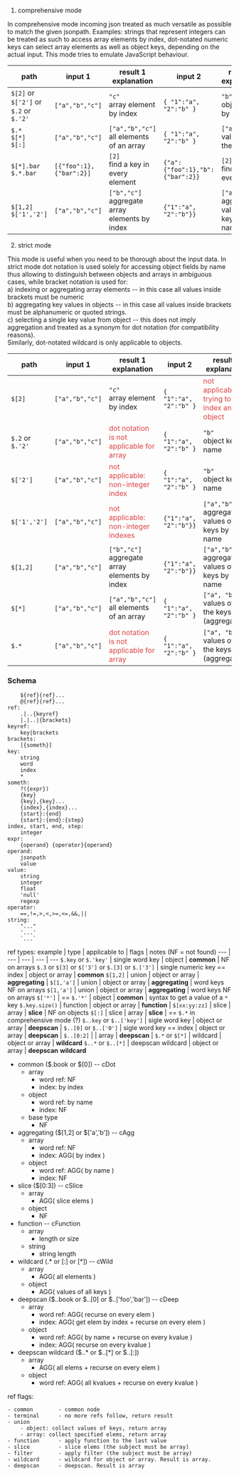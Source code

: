 
1) comprehensive mode

In comprehensive mode incoming json treated as much versatile as possible to 
match the given jsonpath. Examples: strings that represent integers can be
 treated as such to access array elements by index, dot-notated numeric keys can select array elements as well as object keys, depending on the actual input. This mode tries to emulate JavaScript behaviour. 

path | input 1 | result 1<br>explanation | input 2 | result 2<br>explanation
--- | --- | --- | --- | ---
`$[2]` or `$['2']` or `$.2` or `$.'2'`  | `["a","b","c"]` | `"c"`<br>array element by index |  `{ "1":"a", "2":"b" }` | `"b"`<br>object key by name
`$.*`<br>`$[*]`<br>`$[:]`  | `["a","b","c"]` | `["a","b","c"]`<br>all elements of an array |  `{ "1":"a", "2":"b" }` | `["a", "b"]`<br>values of all the keys
`$[*].bar`<br>`$.*.bar` | `[{"foo":1},{"bar":2}]` | `[2]`<br>find a key in every element |  `{"a":{"foo":1},"b":{"bar":2}}` | `[2]`<br>find a key in every value
`$[1,2]`<br>`$['1','2']` | `["a","b","c"]` | `["b","c"]`<br>aggregate array elements by index |  `{"1":"a", "2":"b"}}` | `["a","b"]`<br>aggregate values of keys by name

2) strict mode

This mode is useful when you need to be thorough about the input data. In strict mode dot notation is used solely for accessing object fields by name thus allowing to distinguish between objects and arrays in ambiguous cases, while bracket notation is used for:  
a) indexing or aggregating array elements -- in this case all values inside brackets must be numeric  
b) aggregating key values in objects -- in this case all values inside brackets must be alphanumeric or quoted strings.  
c) selecting a single key value from object -- this does not imply aggregation and treated as a synonym for dot notation (for compatibility reasons).  
Similarly, dot-notated wildcard is only applicable to objects.

path | input 1 | result 1<br>explanation | input 2 | result 2<br>explanation
--- | --- | --- | --- | ---
`$[2]`  | `["a","b","c"]` | `"c"`<br>array element by index |  `{ "1":"a", "2":"b" }` | <span style="color:#DD4444">not applicable:<br>trying to index an object</span>
`$.2` or `$.'2'` | `["a","b","c"]` | <span style="color:#DD4444">dot notation is not applicable for array</span> |  `{ "1":"a", "2":"b" }` | `"b"`<br>object key by name
`$['2']` | `["a","b","c"]` | <span style="color:#DD4444">not applicable:<br>non-integer index</span> |  `{ "1":"a", "2":"b" }` | `"b"`<br>object key by name
`$['1','2']` | `["a","b","c"]` | <span style="color:#DD4444">not applicable:<br>non-integer indexes</span> |  `{"1":"a", "2":"b"}}` | `["a","b"]`<br>aggregate values of keys by name
`$[1,2]` | `["a","b","c"]` | `["b","c"]`<br>aggregate array elements by index |  `{"1":"a", "2":"b"}}` | `["a","b"]`<br>aggregate values of keys by name
`$[*]`  | `["a","b","c"]` | `["a","b","c"]`<br>all elements of an array |  `{ "1":"a", "2":"b" }` | `["a", "b"]`<br>values of all the keys (aggregation)
`$.*`  | `["a","b","c"]` | <span style="color:#DD4444">dot notation is not applicable for array</span> |  `{ "1":"a", "2":"b" }` | `["a", "b"]`<br>values of all the keys (aggregation)

### Schema

```jsonpath:
	${ref}{ref}...
	@{ref}{ref}...
ref:
	.|..{keyref}
	|.|..|{brackets}
keyref:
	key|brackets
brackets:
	[{someth}]
key:
	string
	word
	index
	*
someth:
	?({expr})
	{key}
	{key},{key}...
	{index},{index}...
	{start}:{end}
	{start}:{end}:{step}
index, start, end, step:
	integer
expr:
	{operand} {operator}{operand}
operand:
	jsonpath
	value
value:
	string
	integer
	float
	'null'
	regexp
operator:
	==,!=,>,<,>=,<=,&&,||
string:
	"..."
	'...'
	`...`
```

ref types:
example | type | applicable to | flags | notes (NF = not found)
--- | --- | --- | --- | ---
`$.key` or `$.'key'` | single word key | object | **common** | NF on arrays
`$.3` or `$[3]` or `$['3']` or `$.[3]` or `$.['3']` | single numeric key == index | object or array | **common**
`$[1,2]` | union | object or array | **aggregating** | 
`$[1,'a']` | union | object or array | **aggregating** | word keys NF on arrays
`$[1,'a']` | union | object or array | **aggregating** | word keys NF on arrays
`$['*']` | == `$.'*'` | object | **common** | syntax to get a value of a `*` key
`$.key.size()` | function | object or array | **function** | 
`$[xx:yy:zz]` | slice | array | **slice** | NF on objects
`$[:]` | slice | array | **slice** | == `$.*` in comprehensive mode (?)
`$..key` or `$..['key']` | sigle word key | object or array | **deepscan** | 
`$..[0]` or `$..['0']` | sigle word key == index | object or array | **deepscan** | 
`$..[0:2]` |  | array | **deepscan** | 
`$.*` or `$[*]` | wildcard | object or array | **wildcard**
`$..*` or `$..[*]` | deepscan wildcard | object or array | **deepscan** **wildcard**

- common ($.book or $[0]) -- cDot
	- array
		- word ref: NF
		- index: by index
	- object
		- word ref: by name
		- index: NF
	- base type
		- NF
- aggregating ($[1,2] or $['a','b']) -- cAgg
	- array
		- word ref: NF
		- index: AGG( by index )
	- object
		- word ref: AGG( by name )
		- index: NF
- slice ($[0:3]) -- cSlice
	- array 
		- AGG( slice elems )
	- object
		- NF
- function -- cFunction
	- array
		- length or size
	- string
		- string length
- wildcard (.* or [:] or [*]) -- cWild
	- array
		- AGG( all elements )
	- object
		- AGG( values of all keys )
- deepscan ($..book or $..[0] or $..['foo','bar']) -- cDeep
	- array
		- word ref: AGG( recurse on every elem )
		- index: AGG( get elem by index + recurse on every elem )
	- object
		- word ref: AGG( by name + recurse on every kvalue )
		- index: AGG( recurse on every kvalue )
- deepscan wildcard ($..* or $..[*] or $..[:])
	- array
		- AGG( all elems + recurse on every elem )
	- object
		- word ref: AGG( all kvalues + recurse on every kvalue )

ref flags:

	- common		- common node
	- terminal		- no more refs follow, return result
	- union
		- object: collect values of keys, return array
		- array: collect specified elems, return array
	- function		- apply function to the last value
	- slice			- slice elems (the subject must be array)
	- filter		- apply filter (the subject must be array)
	- wildcard		- wildcard for object or array. Result is array.
	- deepscan		- deepscan. Result is array